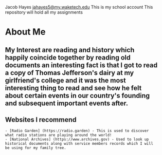 Jacob Hayes
jahayes5@my.waketech.edu
This is my school account
This repository will hold all my assignments
# About Me
## My Interest are reading and history which happily coincide together by reading old documents an interesting fact is that I got to read a copy of Thomas Jefferson's dairy at my girlfriend's college and it was the most interesting thing to read and see how he felt about certain events in our country's founding and subsequent important events after.
## Websites I recommend
	- [Radio Garden] (https://radio.garden) - This is used to discover what radio stations are playing around the world!
	- [National Archives] (https://www.archives.gov) - Used to look up historical documents along with service members records which I will be using for my family tree.